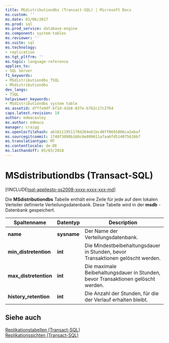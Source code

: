 ```yaml
---
title: MSdistributiondbs (Transact-SQL) | Microsoft Docs
ms.custom: ''
ms.date: 03/06/2017
ms.prod: sql
ms.prod_service: database-engine
ms.component: system-tables
ms.reviewer: ''
ms.suite: sql
ms.technology:
- replication
ms.tgt_pltfrm: ''
ms.topic: language-reference
applies_to:
- SQL Server
f1_keywords:
- MSdistributiondbs_TSQL
- MSdistributiondbs
dev_langs:
- TSQL
helpviewer_keywords:
- MSdistributiondbs system table
ms.assetid: d7ffa9df-bf1d-41b8-837e-b762c17c2764
caps.latest.revision: 18
author: edmacauley
ms.author: edmaca
manager: craigg
ms.openlocfilehash: a616111951170d264e61bc40ff0691806ca2ebaf
ms.sourcegitcommit: 1740f3090b168c0e809611a7aa6fd514075616bf
ms.translationtype: MT
ms.contentlocale: de-DE
ms.lasthandoff: 05/03/2018
---
```

# <a name="msdistributiondbs-transact-sql"></a>MSdistributiondbs (Transact-SQL)
[!INCLUDE[tsql-appliesto-ss2008-xxxx-xxxx-xxx-md](../../includes/tsql-appliesto-ss2008-xxxx-xxxx-xxx-md.md)]

  Die **MSdistributiondbs** Tabelle enthält eine Zeile für jede auf dem lokalen Verteiler definierte Verteilungsdatenbank. Diese Tabelle wird in der **msdb** -Datenbank gespeichert.  
  
|Spaltenname|Datentyp|Description|  
|-----------------|---------------|-----------------|  
|**name**|**sysname**|Der Name der Verteilungsdatenbank.|  
|**min_distretention**|**int**|Die Mindestbeibehaltungsdauer in Stunden, bevor Transaktionen gelöscht werden.|  
|**max_distretention**|**int**|Die maximale Beibehaltungsdauer in Stunden, bevor Transaktionen gelöscht werden.|  
|**history_retention**|**int**|Die Anzahl der Stunden, für die der Verlauf erhalten bleibt.|  
  
## <a name="see-also"></a>Siehe auch  
 [Replikationstabellen &#40;Transact-SQL&#41;](../../relational-databases/system-tables/replication-tables-transact-sql.md)   
 [Replikationssichten &#40;Transact-SQL&#41;](../../relational-databases/system-views/replication-views-transact-sql.md)  
  
  
